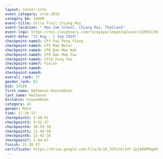 ```yaml
---
layout: runner-info 
event_category: utcm-2019 
category_km: 104KM 
event-title: Ultra Trail Chiang Mai 
event-location: " Mae Jam School, Chiang Mai, Thailand" 
event-logo: https://res.cloudinary.com/raceyaya/image/upload/v1569217001/logo/ultra-trail-chiangmai_ay7efp.jpg 
event-date: "31 Aug - 1 Sep 2019" 
checkpoint-name2: CP3 Pao Pong Pieng 
checkpoint-name3: CP5 Mae Malor 
checkpoint-name4: CP6 Ban Mae Wak  
checkpoint-name5: CP9 Ban Mae Tan 
checkpoint-name6: CP10 Tung Yao 
checkpoint-name7: Finish 
checkpoint-name8: 
checkpoint-name9: 
overall_rank: 77
gender_rank: 62
bib: 14189
first_name: Nathanon Koysomboon
last_name: Nathanon
distance: Koysomboon
category: 41
gender: Male
time: 17-26-57
checkpoint2: 5-40-51
checkpoint3: 9-52-37
checkpoint4: 10-59-38
checkpoint5: 12-49-39
checkpoint6: 15-42-10
checkpoint7: 1-44-47
finish: 21-26-57
certificate: https://drive.google.com/file/d/18_JUTxt4r1VY-ZpjkR0PMqmPeijuc23m/view?usp=sharing
---
```

